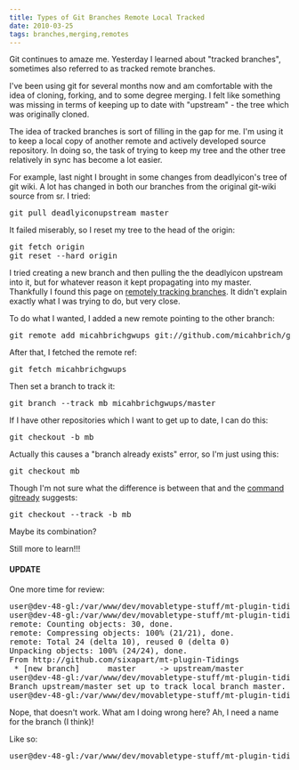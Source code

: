 ```yaml
---
title: Types of Git Branches Remote Local Tracked
date: 2010-03-25
tags: branches,merging,remotes
---
```

Git continues to amaze me. Yesterday I learned about "tracked branches", sometimes also referred to as tracked remote branches.

I've been using git for several months now and am comfortable with the idea of cloning, forking, and to some degree merging. I felt like something was missing in terms of keeping up to date with "upstream" - the tree which was originally cloned.

The idea of tracked branches is sort of filling in the gap for me. I'm using it to keep a local copy of another remote and actively developed source repository. In doing so, the task of trying to keep my tree and the other tree relatively in sync has become a lot easier.

For example, last night I brought in some changes from deadlyicon's tree of git wiki. A lot has changed in both our branches from the original git-wiki source from sr. I tried:

<pre class="sh_sh">
git pull deadlyiconupstream master
</pre>

It failed miserably, so I reset my tree to the head of the origin:

<pre class="sh_sh">
git fetch origin
git reset --hard origin
</pre>

I tried creating a new branch and then pulling the the deadlyicon upstream into it, but for whatever reason it kept propagating into my master. Thankfully I found this page on [remotely tracking branches](http://www.gitready.com/beginner/2009/03/09/remote-tracking-branches.html). It didn't explain exactly what I was trying to do, but very close.

To do what I wanted, I added a new remote pointing to the other branch:

<pre class="sh_sh">
git remote add micahbrichgwups git://github.com/micahbrich/git-wiki.git
</pre>

After that, I fetched the remote ref:

<pre class="sh_sh">
git fetch micahbrichgwups
</pre>

Then set a branch to track it:

<pre class="sh_sh">
git branch --track mb micahbrichgwups/master
</pre>

If I have other repositories which I want to get up to date, I can do this:

<pre class="sh_sh">
git checkout -b mb
</pre>

Actually this causes a "branch already exists" error, so I'm just using this:

<pre class="sh_sh">
git checkout mb
</pre>

Though I'm not sure what the difference is between that and the [command gitready](http://www.gitready.com/intermediate/2009/01/09/checkout-remote-tracked-branch.html) suggests:

<pre class="sh_sh">
git checkout --track -b mb
</pre>

Maybe its combination?

Still more to learn!!!

#### UPDATE

One more time for review:

<pre class="sh_sh">
user@dev-48-gl:/var/www/dev/movabletype-stuff/mt-plugin-tidings$ git remote add upstream http://github.com/sixapart/mt-plugin-Tidings.git
user@dev-48-gl:/var/www/dev/movabletype-stuff/mt-plugin-tidings$ git fetch upstream
remote: Counting objects: 30, done.
remote: Compressing objects: 100% (21/21), done.
remote: Total 24 (delta 10), reused 0 (delta 0)
Unpacking objects: 100% (24/24), done.
From http://github.com/sixapart/mt-plugin-Tidings
 * [new branch]      master     -> upstream/master
user@dev-48-gl:/var/www/dev/movabletype-stuff/mt-plugin-tidings$ git branch --track upstream/master
Branch upstream/master set up to track local branch master.
user@dev-48-gl:/var/www/dev/movabletype-stuff/mt-plugin-tidings$
</pre>

Nope, that doesn't work. What am I doing wrong here? Ah, I need a name for the branch (I think)!

Like so:

<pre class="sh_sh">
user@dev-48-gl:/var/www/dev/movabletype-stuff/mt-plugin-tidings$ git branch --track ups upstream/master
</pre>

